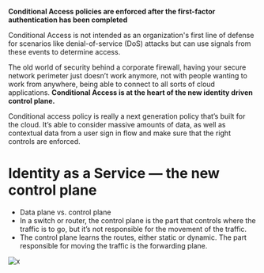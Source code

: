 **Conditional Access policies are enforced after the first-factor authentication has been completed**

Conditional Access is not intended as an organization's first line of defense for scenarios like denial-of-service (DoS) attacks but can use signals from these events to determine access.

The old world of security behind a corporate firewall, having your secure network perimeter just doesn’t work anymore, not with people wanting to work from anywhere, being able to connect to all sorts of cloud applications.
**Conditional Access is at the heart of the new identity driven control plane.**

Conditional access policy is really a next generation policy that’s built for the cloud. It’s able to consider massive amounts of data, as well as contextual data from a user sign in flow and make sure that the right controls are enforced.

# Identity as a Service — the new control plane
  - Data plane vs. control plane
  - In a switch or router, the control plane is the part that controls where the traffic is to go, but it’s not responsible for the movement of the traffic.
  - The control plane learns the routes, either static or dynamic. The part responsible for moving the traffic is the forwarding plane. 
  
![x](https://i.imgur.com/cC4JIhI.png)  
